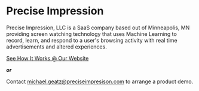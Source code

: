 # Precise Impression
Precise Impression, LLC is a SaaS company based out of Minneapolis, MN providing screen watching technology that uses Machine Learning to record, learn, and respond to a user's browsing activity with real time advertisements and altered experiences.

[See How It Works @ Our Website](http://www.preciseimpression.com)

***or***

Contact michael.geatz@preciseimpresison.com to arrange a product demo.
